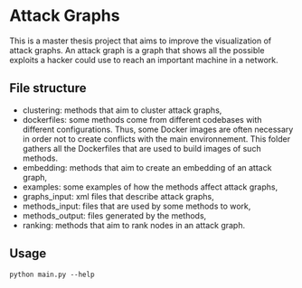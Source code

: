 # Attack Graphs

This is a master thesis project that aims to improve the visualization of attack graphs.
An attack graph is a graph that shows all the possible exploits a hacker could use to reach an important machine in a network.

## File structure

- clustering: methods that aim to cluster attack graphs,
- dockerfiles: some methods come from different codebases with different configurations. Thus, some Docker images are often necessary in order not to create conflicts with the main environnement. This folder gathers all the Dockerfiles that are used to build images of such methods.
- embedding: methods that aim to create an embedding of an attack graph,
- examples: some examples of how the methods affect attack graphs,
- graphs_input: xml files that describe attack graphs,
- methods_input: files that are used by some methods to work,
- methods_output: files generated by the methods,
- ranking: methods that aim to rank nodes in an attack graph.

## Usage

```
python main.py --help
```
